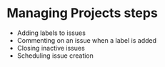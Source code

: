 # Managing Projects steps
+ Adding labels to issues
+ Commenting on an issue when a label is added
+ Closing inactive issues
+ Scheduling issue creation
